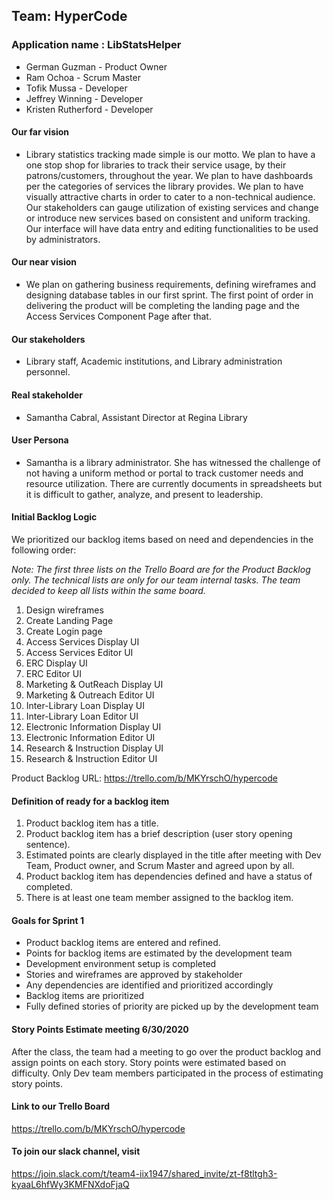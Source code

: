 ## Team: HyperCode

### Application name : LibStatsHelper

- German Guzman - Product Owner
- Ram Ochoa - Scrum Master
- Tofik Mussa - Developer
- Jeffrey Winning - Developer
- Kristen Rutherford - Developer

#### Our far vision

- Library statistics tracking made simple is our motto. We plan to have a one stop shop for libraries to track their service usage, by their patrons/customers, throughout the year. We plan to have dashboards per the categories of services the library provides. We plan to have visually attractive charts in order to cater to a non-technical audience. Our stakeholders can gauge utilization of existing services and change or introduce new services based on consistent and uniform tracking. Our interface will have data entry and editing functionalities to be used by administrators.

#### Our near vision

- We plan on gathering business requirements, defining wireframes and designing database tables in our first sprint. The first point of order in delivering the product will be completing the landing page and the Access Services Component Page after that.

#### Our stakeholders

- Library staff, Academic institutions, and Library administration personnel.

#### Real stakeholder
- Samantha Cabral, Assistant Director at Regina Library

#### User Persona

- Samantha is a library administrator. She has witnessed the challenge of not having a uniform method or portal to track customer needs and resource utilization. There are currently documents in spreadsheets but it is difficult to gather, analyze, and present to leadership.

#### Initial Backlog Logic

We prioritized our backlog items based on need and dependencies in the following order:

*Note: The first three lists on the Trello Board are for the Product Backlog only. The technical lists are only for our team internal tasks. The team decided to keep all lists within the same board.*

1.  Design wireframes
2.  Create Landing Page
3.  Create Login page
4.  Access Services Display UI
5.  Access Services Editor UI
6.  ERC Display UI
7.  ERC Editor UI
8.  Marketing & OutReach Display UI
9.  Marketing & Outreach Editor UI
10. Inter-Library Loan Display UI
11. Inter-Library Loan Editor UI
12. Electronic Information Display UI
13. Electronic Information Editor UI
14. Research & Instruction Display UI
15. Research & Instruction Editor UI

Product Backlog URL: https://trello.com/b/MKYrschO/hypercode

#### Definition of ready for a backlog item

1. Product backlog item has a title.
2. Product backlog item has a brief description (user story opening sentence).
3. Estimated points are clearly displayed in the title after meeting with Dev Team, Product owner, and Scrum Master and agreed upon by all.
4. Product backlog item has dependencies defined and have a status of completed.
5. There is at least one team member assigned to the backlog item.

#### Goals for Sprint 1

- Product backlog items are entered and refined.
- Points for backlog items are estimated by the development team
- Development environment setup is completed
- Stories and wireframes are approved by stakeholder
- Any dependencies are identified and prioritized accordingly
- Backlog items are prioritized
- Fully defined stories of priority are picked up by the development team

#### Story Points Estimate meeting 6/30/2020

After the class, the team had a meeting to go over the product backlog and assign points on each story. Story points were estimated based on difficulty. Only Dev team members participated in the process of estimating story points.

#### Link to our Trello Board

https://trello.com/b/MKYrschO/hypercode

#### To join our slack channel, visit

https://join.slack.com/t/team4-iix1947/shared_invite/zt-f8tltgh3-kyaaL6hfWy3KMFNXdoFjaQ

